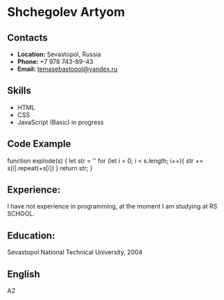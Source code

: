 # **Shchegolev Artyom**

## **Contacts**

- **Location:** Sevastopol, Russia
- **Phone:** +7 978 743-89-43
- **Email:** <temasebastopol@yandex.ru>
## **Skills**
- HTML
- CSS
- JavaScript (Basic) in progress
## **Code Example**
  function explode(s) {
    let str = ''
    for (let i = 0; i < s.length; i++){
      str += s[i].repeat(+s[i])
    }
    return str;
  }
## **Experience:**
 I have not experience in programming, at the moment I am studying at RS SCHOOL.
## **Education:**
 Sevastopol National Technical University,  2004
## **English**

A2